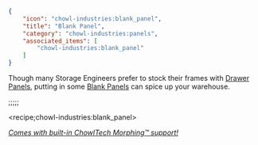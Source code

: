 ```json
{
    "icon": "chowl-industries:blank_panel",
    "title": "Blank Panel",
    "category": "chowl-industries:panels",
    "associated_items": [
        "chowl-industries:blank_panel"
    ]
}
```

Though many Storage Engineers prefer to stock their frames with [Drawer Panels](^chowl-industries:panels/drawer_panel),
putting in some [Blank Panels](^chowl-industries:panels/blank_panel) can spice up your warehouse.

;;;;;

<recipe;chowl-industries:blank_panel>

[*Comes with built-in ChowlTech Morphing™ support!*](^chowl-industries:templating)